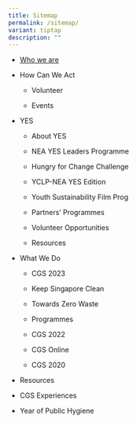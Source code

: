 ```yaml
---
title: Sitemap
permalink: /sitemap/
variant: tiptap
description: ""
---
```

<ul data-tight="true" class="tight">
<li>
<p><a href="/who-we-are/" rel="noopener noreferrer nofollow" target="_blank">Who we are</a>
</p>
</li>
<li>
<p>How Can We Act</p>
<ul data-tight="true" class="tight">
<li>
<p>Volunteer</p>
</li>
<li>
<p>Events</p>
</li>
</ul>
</li>
<li>
<p>YES</p>
<ul data-tight="true" class="tight">
<li>
<p>About YES</p>
</li>
<li>
<p>NEA YES Leaders Programme</p>
</li>
<li>
<p>Hungry for Change Challenge</p>
</li>
<li>
<p>YCLP-NEA YES Edition</p>
</li>
<li>
<p>Youth Sustainability Film Prog</p>
</li>
<li>
<p>Partners’ Programmes</p>
</li>
<li>
<p>Volunteer Opportunities</p>
</li>
<li>
<p>Resources</p>
</li>
</ul>
</li>
<li>
<p>What We Do</p>
<ul data-tight="true" class="tight">
<li>
<p>CGS 2023</p>
</li>
<li>
<p>Keep Singapore Clean</p>
</li>
<li>
<p>Towards Zero Waste</p>
</li>
<li>
<p>Programmes</p>
</li>
<li>
<p>CGS 2022</p>
</li>
<li>
<p>CGS Online</p>
</li>
<li>
<p>CGS 2020</p>
</li>
</ul>
</li>
<li>
<p>Resources</p>
</li>
<li>
<p>CGS Experiences</p>
</li>
<li>
<p>Year of Public Hygiene</p>
</li>
</ul>
<p></p>